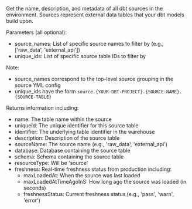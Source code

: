 Get the name, description, and metadata of all dbt sources in the environment. Sources represent external data tables that your dbt models build upon.

Parameters (all optional):
- source_names: List of specific source names to filter by (e.g., ['raw_data', 'external_api'])
- unique_ids: List of specific source table IDs to filter by

Note:
  - source_names correspond to the top-level source grouping in the source YML config
  - unique_ids have the form `source.{YOUR-DBT-PROJECT}.{SOURCE-NAME}.{SOURCE-TABLE}`

Returns information including:
- name: The table name within the source
- uniqueId: The unique identifier for this source table
- identifier: The underlying table identifier in the warehouse
- description: Description of the source table
- sourceName: The source name (e.g., 'raw_data', 'external_api')
- database: Database containing the source table
- schema: Schema containing the source table
- resourceType: Will be 'source'
- freshness: Real-time freshness status from production including:
  - maxLoadedAt: When the source was last loaded
  - maxLoadedAtTimeAgoInS: How long ago the source was loaded (in seconds)
  - freshnessStatus: Current freshness status (e.g., 'pass', 'warn', 'error')

